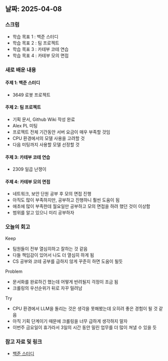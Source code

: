 ## 날짜: 2025-04-08

### 스크럼
- 학습 목표 1 : 백준 스터디
- 학습 목표 2 : 팀 프로젝트
- 학습 목표 3 : 카테부 코테 연습
- 학습 목표 4 : 카테부 모의 면접

### 새로 배운 내용
#### 주제 1: 백준 스터디
- 3649 로봇 프로젝트

#### 주제 2: 팀 프로젝트
- 기획 문서, Github Wiki 작성 완료
- Alex PL 미팅
- 프로젝트 전체 기간동안 서버 요금이 매우 부족할 것임
- CPU 환경에서의 모델 사용을 고려할 것
- 다음 미팅까지 사용할 모델 선정할 것

#### 주제 3: 카테부 코테 연습
- 2309 일곱 난쟁이

#### 주제 4: 카테부 모의 면접
- 네트워크, 보안 단원 공부 후 모의 면접 진행
- 아직도 많이 부족하지만, 공부하고 진행하니 훨씬 도움이 됨
- 애초에 많이 부족한데 월요일만 공부하고 모의 면접을 하려 했던 것이 이상함
- 범위를 알고 있으니 미리 공부하자

### 오늘의 회고
Keep
- 팀원들이 전부 열심히하고 잘하는 것 같음
- 다들 책임감이 있어서 나도 더 열심히 하게 됨
- CS 공부와 코테 공부를 급하지 않게 꾸준히 하면 도움이 될듯

Problem
- 문서화를 완료하긴 했는데 어떻게 반려될지 걱정이 조금 됨
- 크롤링의 우선순위가 뒤로 자꾸 밀려남

Try
- CPU 환경에서 LLM을 돌리는 것은 생각을 못해봤는데 오히려 좋은 경험이 될 것 같음
- 아직 기획 단계이기 때문에 크롤링을 너무 급하게 생각하지 말자
- 이번주 금요일이 휴가라서 3일의 시간 동안 밀린 업무를 더 많이 쳐낼 수 있을 듯

### 참고 자료 및 링크
- [백준 스터디](https://www.acmicpc.net/source/92820190)
